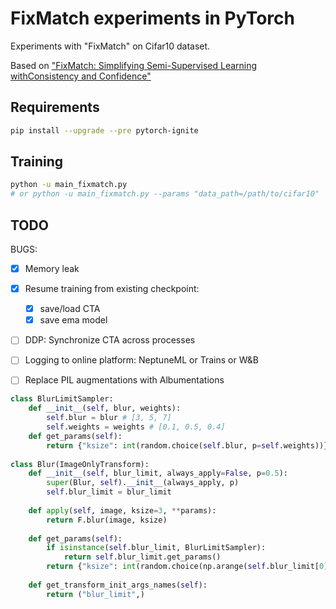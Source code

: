 # FixMatch experiments in PyTorch

Experiments with "FixMatch" on Cifar10 dataset.

Based on ["FixMatch: Simplifying Semi-Supervised Learning withConsistency and Confidence"](https://arxiv.org/abs/2001.07685)

## Requirements

```bash
pip install --upgrade --pre pytorch-ignite
```

## Training

```bash
python -u main_fixmatch.py
# or python -u main_fixmatch.py --params "data_path=/path/to/cifar10"
```

## TODO

BUGS:
* [x] Memory leak    

* [x] Resume training from existing checkpoint:
    * [x] save/load CTA
    * [x] save ema model

* [ ] DDP: Synchronize CTA across processes

* [ ] Logging to online platform: NeptuneML or Trains or W&B

* [ ] Replace PIL augmentations with Albumentations

```python
class BlurLimitSampler:
    def __init__(self, blur, weights):
        self.blur = blur # [3, 5, 7]
        self.weights = weights # [0.1, 0.5, 0.4]    
    def get_params(self):
        return {"ksize": int(random.choice(self.blur, p=self.weights))}
        
class Blur(ImageOnlyTransform):
    def __init__(self, blur_limit, always_apply=False, p=0.5):
        super(Blur, self).__init__(always_apply, p)
        self.blur_limit = blur_limit    
        
    def apply(self, image, ksize=3, **params):
        return F.blur(image, ksize)    
    
    def get_params(self):
        if isinstance(self.blur_limit, BlurLimitSampler):
            return self.blur_limit.get_params()
        return {"ksize": int(random.choice(np.arange(self.blur_limit[0], self.blur_limit[1] + 1, 2)))}    
    
    def get_transform_init_args_names(self):
        return ("blur_limit",)
```